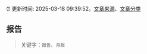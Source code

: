 :alarm_clock: 更新时间: 2025-03-18 09:39:52。[文章来源](/README.md)、[文章分类](/TAGS.md)

## 报告


> 关键字：`报告`、`月报`



